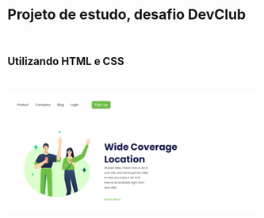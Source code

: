 <h1>Projeto de estudo, desafio DevClub</h1>
<br>

<h2>Utilizando HTML e CSS</h2>
<br>
<br>
<img src="https://github.com/Gislainesgama/dev-club-projeto/blob/main/Captura%20de%20tela%202024-01-27%20180118.png?raw=true">




